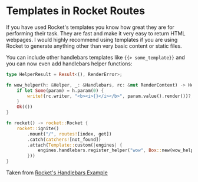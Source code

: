 
<!-- https://vishus.net/content/xpress.rs -->

# Templates in Rocket Routes

If you have used Rocket's templates you know how great they are for performing their task.  They are fast and make it very easy to return HTML webpages.  I would highly recommend using templates if you are using Rocket to generate anything other than very basic content or static files.

You can include other handlebars templates like `{{> some_template}}` and you can now even add handlebars helper functions:
```rust
type HelperResult = Result<(), RenderError>;

fn wow_helper(h: &Helper, _: &Handlebars, rc: &mut RenderContext) -> HelperResult {
    if let Some(param) = h.param(0) {
        write!(rc.writer, "<b><i>{}</i></b>", param.value().render())?;
    }
    Ok(())
}

fn rocket() -> rocket::Rocket {
    rocket::ignite()
        .mount("/", routes![index, get])
        .catch(catchers![not_found])
        .attach(Template::custom(|engines| {
            engines.handlebars.register_helper("wow", Box::new(wow_helper));
        }))
}
```

Taken from [Rocket's Handlebars Example](https://github.com/SergioBenitez/Rocket/blob/master/examples/handlebars_templates/src/main.rs)




